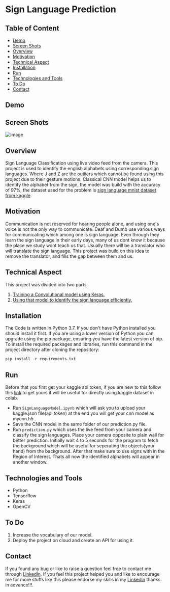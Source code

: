 # Sign Language Prediction
## Table of Content
- [Demo](#demo)
- [Screen Shots](#screen-shots)
- [Overview](#overview)
- [Motivation](#motivation)
- [Technical Aspect](#technical-aspect)
- [Installation](#installation)
- [Run](#run)
- [Technologies and Tools](#technologies-and-tools)
- [To Do](#to-do)
- [Contact](#contact)
## Demo


## Screen Shots

![image](https://user-images.githubusercontent.com/49152921/117792695-26f78d00-b269-11eb-9689-5cdfa8290f5f.png)

## Overview
Sign Language Classification using live video feed from the camera. This project is used to identify the english alphabets using corresponding sign languages. Where J and Z are the outliers which cannot be found using this project due to their gesture motions. Classical CNN model helps us to identify the alphabet from the sign, the model was build with the accuracy of 97%, the dataset used for the problem is [sign language mnist dataset from kaggle](https://www.kaggle.com/datamunge/sign-language-mnist).
## Motivation
Communication is not reserved for hearing people alone, and using one's voice is not the only way to communicate. Deaf and Dumb use various ways for communicating which among one is sign language. Even through they learn the sign language in their early days, many of us dont know it because the place we study wont teach us that. Usually there will be a translator who will translate the sign language. This project was build on this idea to remove the translator, and fills the gap between them and us.
## Technical Aspect
This project was divided into two parts
1. [Training a Convolutional model using Keras.](https://github.com/Kirushikesh/signlanguageclassification/blob/main/SignlanguageModel.ipynb)
2. [Using that model to identify the sign language efficiently.](https://github.com/Kirushikesh/signlanguageclassification/blob/main/prediction.py)
## Installation
The Code is written in Python 3.7. If you don't have Python installed you should install it first. If you are using a lower version of Python you can upgrade using the pip package, ensuring you have the latest version of pip. To install the required packages and libraries, run this command in the project directory after cloning the repository:
```python
pip install -r requirements.txt
```
## Run
Before that you first get your kaggle api token, if you are new to this follow this [link](https://www.kaggle.com/docs/api) to get yours it will be useful for directly using kaggle dataset in colab.
- Run ```SignLanguageModel.ipynb``` which will ask you to upload your kaggle.json file(api token) at the end you will get your cnn model as mycnn.h5 .
- Save the CNN model in the same folder of our prediction.py file.
- Run ```prediction.py``` which uses the live feed from your camera and classify the sign languages. Place your camera opposite to plain wall for better prediction. Initially wait 4 to 5 seconds for the program to fetch the background which will be useful for seperating the objects(your hand) from the background. After that make sure to use signs with in the Region of Interest. Thats all now the identified alphabets will appear in another window.

## Technologies and Tools
- Python 
- Tensorflow
- Keras
- OpenCV

## To Do
1. Increase the vocabulary of our model.
2. Deploy the project on cloud and create an API for using it.

## Contact
If you found any bug or like to raise a question feel free to contact me through [LinkedIn](https://www.linkedin.com/in/kirushikesh-d-b-10a75a169/).
If you feel this project helped you and like to encourage me for more stuffs like this please endorse my skills in my [LinkedIn](https://www.linkedin.com/in/kirushikesh-d-b-10a75a169/) thanks in advance!!!.
